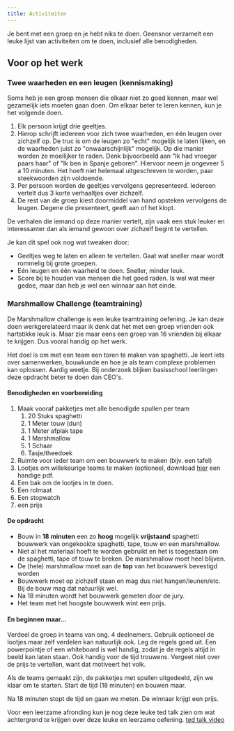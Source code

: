 ```yaml
---
title: Activiteiten
---
```




Je bent met een groep en je hebt niks te doen. Geensnor verzamelt een leuke lijst van activiteiten om te doen, inclusief alle benodigheden.

## Voor op het werk

### Twee waarheden en een leugen (kennismaking)

Soms heb je een groep mensen die elkaar niet zo goed kennen, maar wel gezamelijk iets moeten gaan doen. Om elkaar beter te leren kennen, kun je het volgende doen.

1. Elk persoon krijgt drie geeltjes.
2. Hierop schrijft iedereen voor zich twee waarheden, en één leugen over zichzelf op. De truc is om de leugen zo "echt" mogelijk te laten lijken, en de waarheden juist zo "onwaarschijnlijk" mogelijk. Op die manier worden ze moeilijker te raden. Denk bijvoorbeeld aan "Ik had vroeger paars haar" of "Ik ben in Spanje geboren". Hiervoor neem je ongeveer 5 a 10 minuten. Het hoeft niet helemaal uitgeschreven te worden, paar steekwoorden zijn voldoende.
3. Per persoon worden de geeltjes vervolgens gepresenteerd. Iedereen vertelt dus 3 korte verhaaltjes over zichzelf.
4. De rest van de groep kiest doormiddel van hand opsteken vervolgens de leugen. Degene die presenteert, geeft aan of het klopt.

De verhalen die iemand op deze manier vertelt, zijn vaak een stuk leuker en interessanter dan als iemand gewoon over zichzelf begint te vertellen.

Je kan dit spel ook nog wat tweaken door:

- Geeltjes weg te laten en alleen te vertellen. Gaat wat sneller maar wordt rommelig bij grote groepen.
- Eén leugen en één waarheid te doen. Sneller, minder leuk.
- Score bij te houden van mensen die het goed raden. Is wel wat meer gedoe, maar dan heb je wel een winnaar aan het einde.

### Marshmallow Challenge (teamtraining)

De Marshmallow challenge is een leuke teamtraining oefening. Je kan deze doen werkgerelateerd maar ik denk dat het met een groep vrienden ook hartstikke leuk is. Maar zie maar eens een groep van 16 vrienden bij elkaar te krijgen. Dus vooral handig op het werk.

Het doel is om met een team een toren te maken van spaghetti. Je leert iets over samenwerken, bouwkunde en hoe je als team complexe problemen kan oplossen. Aardig weetje. Bij onderzoek blijken basisschool leerlingen deze opdracht beter te doen dan CEO's.

#### Benodigheden en voorbereiding

1. Maak vooraf pakketjes met alle benodigde spullen per team
   1. 20 Stuks spaghetti
   2. 1 Meter touw (dun)
   3. 1 Meter afplak tape
   4. 1 Marshmallow
   5. 1 Schaar
   6. Tasje/theedoek
2. Ruimte voor ieder team om een bouwwerk te maken (bijv. een tafel)
3. Lootjes om willekeurige teams te maken (optioneel, download [hier](https://github.com/Zuijdam/marshmallowchallenge/raw/main/marshmallowteams.pdf) een handige pdf.
4. Een bak om de lootjes in te doen.
5. Een rolmaat
6. Een stopwatch
7. een prijs

#### De opdracht

- Bouw in **18** **minuten** een zo **hoog** mogelijk **vrijstaand** spaghetti bouwwerk van ongekookte spaghetti, tape, touw en een marshmallow.
- Niet al het materiaal hoeft te worden gebruikt en het is toegestaan om de spaghetti, tape of touw te breken. De marshmallow moet heel blijven.
- De (hele) marshmallow moet aan de **top** van het bouwwerk bevestigd worden
- Bouwwerk moet op zichzelf staan en mag dus niet hangen/leunen/etc. Bij de bouw mag dat natuurlijk wel.
- Na 18 minuten wordt het bouwwerk gemeten door de jury.
- Het team met het hoogste bouwwerk wint een prijs.

#### En beginnen maar...

Verdeel de groep in teams van ong. 4 deelnemers. Gebruik optioneel de lootjes maar zelf verdelen kan natuurlijk ook. Leg de regels goed uit. Een powerpointje of een whiteboard is wel handig, zodat je de regels altijd in beeld kan laten staan. Ook handig voor de tijd trouwens. Vergeet niet over de prijs te vertellen, want dat motiveert het volk.

Als de teams gemaakt zijn, de pakketjes met spullen uitgedeeld, zijn we klaar om te starten. Start de tijd (18 minuten) en bouwen maar.

Na 18 minuten stopt de tijd en gaan we meten. De winnaar krijgt een prijs.

Voor een leerzame afronding kun je nog deze leuke ted talk zien om wat achtergrond te krijgen over deze leuke en leerzame oefening.
[ted talk video](https://www.ted.com/talks/tom_wujec_build_a_tower_build_a_team)
